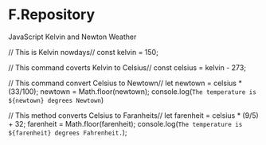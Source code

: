 # F.Repository

JavaScript Kelvin and Newton Weather

// This is Kelvin nowdays//
const kelvin = 150;

// This command coverts Kelvin to Celsius//
const celsius = kelvin - 273;

// This command convert Celsius to Newtown//
let newtown = celsius * (33/100);
newtown = Math.floor(newtown);
console.log(`The temperature is ${newtown} degrees Newtown`)

// This method converts Celsius to Faranheits//
let farenheit = celsius * (9/5) + 32;
farenheit = Math.floor(farenheit);
console.log(`The temperature is ${farenheit} degrees Fahrenheit.`);
